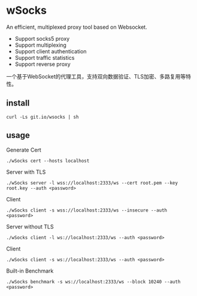 # wSocks

An efficient, multiplexed proxy tool based on Websocket.

* Support socks5 proxy
* Support multiplexing
* Support client authentication
* Support traffic statistics
* Support reverse proxy

一个基于WebSocket的代理工具，支持双向数据验证、TLS加密、多路复用等特性。

## install

`curl -Ls git.io/wsocks | sh`

## usage

Generate Cert

`./wSocks cert --hosts localhost`

Server with TLS

`./wSocks server -l wss://localhost:2333/ws --cert root.pem --key root.key --auth <password>`

Client 

`./wSocks client -s wss://localhost:2333/ws --insecure --auth <password>`

Server without TLS

`./wSocks client -l ws://localhost:2333/ws --auth <password>`

Client 

`./wSocks client -s ws://localhost:2333/ws --auth <password>`

Built-in Benchmark

`./wSocks benchmark -s ws://localhost:2333/ws --block 10240 --auth <password>`
